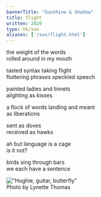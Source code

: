 ```yaml
---
bannerTitle: "Sunshine & Shadow" 
title: flight
written: 2020
type: hk/sun
aliases: ['/sun/flight.html']
---
```


the weight of the words  
rolled around in my mouth  

tasted syntax taking flight  
fluttering phrases speckled speech  

painted ladies and linnets  
alighting as kisses  

a flock of words landing and meant  
as liberations  

sent as doves  
received as hawks  

ah but language is a cage  
is it not?  

birds sing through bars  
we each have a sentence

!["Hughie, guitar, butterfly"](/images/bucket/butterfly.jpg "Hughie, guitar, butterfly")  
Photo by Lynette Thomas
